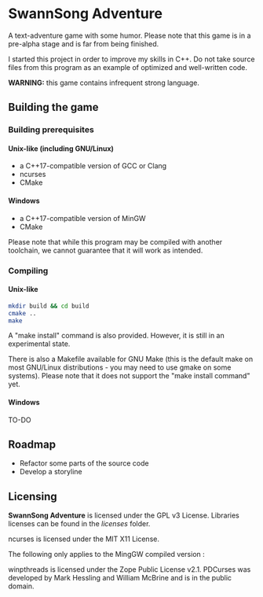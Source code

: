# SwannSong Adventure
A text-adventure game with some humor. Please note that this game is in a pre-alpha stage and is far from being finished.

I started this project in order to improve my skills in C++. Do not take source files from this program as an example of optimized and well-written code.

**WARNING:** this game contains infrequent strong language.

## Building the game

### Building prerequisites

#### Unix-like (including GNU/Linux)
* a C++17-compatible version of GCC or Clang
* ncurses
* CMake

#### Windows
* a C++17-compatible version of MinGW
* CMake

Please note that while this program may be compiled with another toolchain, we cannot guarantee that it will work as intended.

### Compiling

#### Unix-like
```bash
mkdir build && cd build
cmake .. 
make
```

A "make install" command is also provided. However, it is still in an experimental state.

There is also a Makefile available for GNU Make (this is the default make on most GNU/Linux distributions - you may need to use gmake on some systems). Please note that it does not support the "make install command" yet.

#### Windows
TO-DO


## Roadmap
* Refactor some parts of the source code
* Develop a storyline


## Licensing
**SwannSong Adventure** is licensed under the GPL v3 License. Libraries licenses can be found in the *licenses* folder.

ncurses is licensed under the MIT X11 License.

The following only applies to the MingGW compiled version :

winpthreads is licensed under the Zope Public License v2.1. PDCurses was developed by Mark Hessling and William McBrine and is in the public domain.
